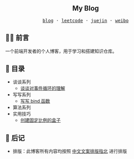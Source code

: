 <h2 align="center">My Blog</h2>

<p align="center">
  <samp>
    <a target="_blank" href="https://github.com/pinocchioooooo/blog">blog</a> · 
    <a target="_blank" href="https://leetcode-cn.com/u/pinocchioooo">leetcode</a> ·  
    <a target="_blank" href="https://juejin.cn/user/2682464101477742">juejin</a> · 
    <a target="_blank" href="https://weibo.com">weibo</a>
  </samp>
</p>

## ✍🏻 前言

一个前端开发者的个人博客，用于学习和搭建知识仓库。

## 🧾 目录

- 谈谈系列
  - [谈谈对事件循环的理解]()
- 写写系列
  - [写写 bind 函数]()
- 算法系列
- 实用技巧
  - [创建固定比例的盒子]()

## 💬 后记

- 排版：此博客所有内容均按照 [中文文案排版指北](https://github.com/sparanoid/chinese-copywriting-guidelines) 进行排版
